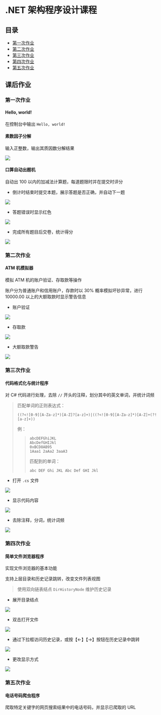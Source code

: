 # .NET 架构程序设计课程

## 目录
- [第一次作业](#第一次作业)
- [第二次作业](#第二次作业)
- [第三次作业](#第三次作业)
- [第四次作业](#第四次作业)
- [第五次作业](#第五次作业)

## 课后作业

### 第一次作业

#### Hello, world!

在控制台中输出 `Hello, world!`

#### 素数因子分解

输入正整数，输出其质因数分解结果

![](第一次作业/运行截图/PrimeFactors-1.png)

#### 口算自动出题机

自动出 100 以内的加减法计算题，每道题限时并在提交时评分

- 倒计时结束时提交本题，展示答题是否正确，并自动下一题

![](第一次作业/运行截图/ProblemGenerator-1.png)

- 答题错误时显示红色

![](第一次作业/运行截图/ProblemGenerator-2.png)

- 完成所有题目后交卷，统计得分

![](第一次作业/运行截图/ProblemGenerator-3.png)

### 第二次作业

#### ATM 机模拟器

模拟 ATM 机的账户验证、存取款等操作

账户分为普通账户和信用账户，存款时以 30% 概率模拟坏钞异常，进行 10000.00 以上的大额取款时显示警告信息

- 账户验证

![](第二次作业/运行截图/1.png)

- 存取款

![](第二次作业/运行截图/2.png)

- 大额取款警告

![](第二次作业/运行截图/3.png)

### 第三次作业

#### 代码格式化与统计程序

对 C# 代码进行处理，去除 `//` 开头的注释，划分其中的英文单词，并统计词频

> 匹配单词的正则表达式：
> ```
> ((?<![0-9][A-Za-z]*)[A-Z]?[a-z]+)|((?<![0-9][A-Za-z]*)[A-Z]+(?![a-z]+))
> ```
> 
> 例：
> > ```
> > abcDEFGhiJKL
> > AbcDefGHIJkl
> > 0xBCD8AB95
> > 1Aaa1 2aAa2 3aaA3
> > ```
> > 匹配到的单词：
> > ```
> > abc DEF Ghi JKL Abc Def GHI Jkl
> > ```

- 打开 `.cs` 文件

![](第三次作业/运行截图/1.png)

- 显示代码内容

![](第三次作业/运行截图/2.png)

- 去除注释，分词，统计词频

![](第三次作业/运行截图/3.png)

### 第四次作业

#### 简单文件浏览器程序

实现文件浏览器的基本功能

支持上层目录和历史记录跳转，改变文件列表视图

> 使用双向链表结点 `DirHistoryNode` 维护历史记录

- 展开目录结点

![](第四次作业/运行截图/1.png)

- 双击打开文件

![](第四次作业/运行截图/2.png)

- 通过下拉框访问历史记录，或按【←】【→】按钮在历史记录中跳转

![](第四次作业/运行截图/3.png)

- 更改显示方式

![](第四次作业/运行截图/4.png)

### 第五次作业

#### 电话号码爬虫程序

爬取特定关键字的网页搜索结果中的电话号码，并显示已爬取的 URL